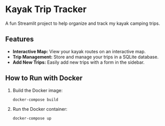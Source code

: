 # Kayak Trip Tracker

A fun Streamlit project to help organize and track my kayak camping trips.

## Features

*   **Interactive Map:** View your kayak routes on an interactive map.
*   **Trip Management:** Store and manage your trips in a SQLite database.
*   **Add New Trips:** Easily add new trips with a form in the sidebar.

## How to Run with Docker

1.  Build the Docker image:
    ```
    docker-compose build
    ```
2.  Run the Docker container:
    ```
    docker-compose up
    ```

